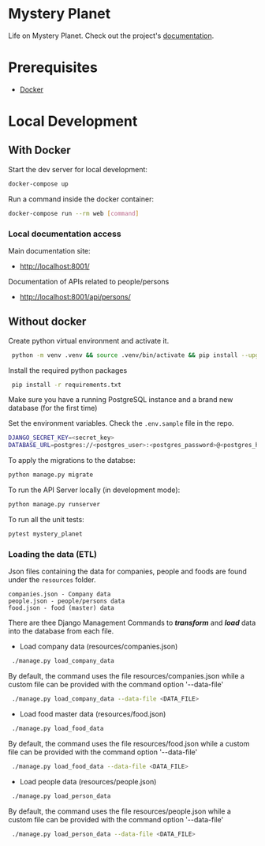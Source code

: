 # Mystery Planet

Life on Mystery Planet. Check out the project's [documentation](http://mathuv.github.io/mystery-planet/).

# Prerequisites

- [Docker](https://docs.docker.com/docker-for-mac/install/)  

# Local Development

## With Docker

Start the dev server for local development:
```bash
docker-compose up
```

Run a command inside the docker container:

```bash
docker-compose run --rm web [command]
```

### Local documentation access

Main documentation site:

- [http://localhost:8001/](http://localhost:8001/)

Documentation of APIs related to people/persons

- [http://localhost:8001/api/persons/](http://localhost:8001/api/persons/)

## Without docker

Create python virtual environment and activate it.

```bash
 python -m venv .venv && source .venv/bin/activate && pip install --upgrade pip setuptools
```

Install the required python packages

```bash
 pip install -r requirements.txt
```

Make sure you have a running PostgreSQL instance and a brand new database (for the first time)

Set the environment variables. Check the `.env.sample` file in the repo.

```bash
DJANGO_SECRET_KEY=<secret_key>
DATABASE_URL=postgres://<postgres_user>:<postgres_password>@<postgres_host>:5432/<postgres_db>
```

To apply the migrations to the databse:

```bash
python manage.py migrate
```

To run the API Server locally (in development mode):

```bash
python manage.py runserver
```

To run all the unit tests:
```bash
pytest mystery_planet
```

### Loading the data (ETL)

Json files containing the data for companies, people and foods are found under the `resources` folder. 

```
companies.json - Company data
people.json - people/persons data
food.json - food (master) data
```

There are thee Django Management Commands to _**transform**_ and _**load**_ data into the database from each file.

- Load company data (resources/companies.json)

```bash
 ./manage.py load_company_data
```

By default, the command uses the file resources/companies.json while a custom file can be provided with the command option '--data-file'


```bash
 ./manage.py load_company_data --data-file <DATA_FILE>
```

- Load food master data (resources/food.json)

```bash
 ./manage.py load_food_data
```

By default, the command uses the file resources/food.json while a custom file can be provided with the command option '--data-file'


```bash
 ./manage.py load_food_data --data-file <DATA_FILE>
```

- Load people data (resources/people.json)

```bash
 ./manage.py load_person_data
```

By default, the command uses the file resources/people.json while a custom file can be provided with the command option '--data-file'


```bash
 ./manage.py load_person_data --data-file <DATA_FILE>
```

